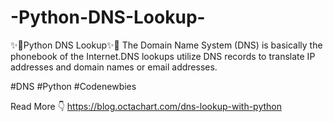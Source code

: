 # -Python-DNS-Lookup-
✨🌟Python DNS Lookup✨🌟
The Domain Name System (DNS) is basically the phonebook of the Internet.DNS lookups utilize DNS records to translate IP addresses and domain names or email addresses.

#DNS  #Python  #Codenewbies 

Read More 👇
https://blog.octachart.com/dns-lookup-with-python 
